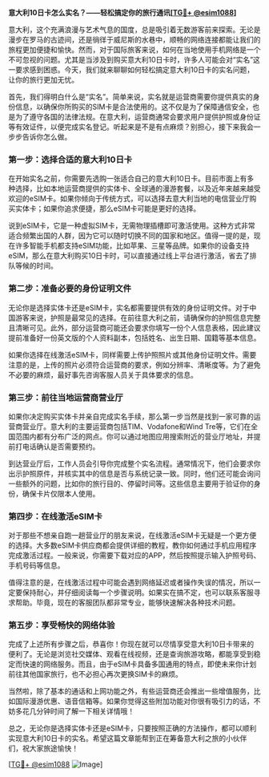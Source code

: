 **意大利10日卡怎么实名？——轻松搞定你的旅行通讯[[TG💪+ @esim1088](https://t.me/s/esim1088)]**

意大利，这个充满浪漫与艺术气息的国度，总是吸引着无数游客前来探索。无论是漫步在罗马的古迹间，还是徜徉于威尼斯的水巷中，顺畅的网络连接都能让我们的旅程更加便捷和愉快。然而，对于国际旅客来说，如何在当地使用手机网络是一个不可忽视的问题。尤其是当涉及到购买意大利10日卡时，许多人可能会对“实名”这一要求感到困惑。今天，我们就来聊聊如何轻松搞定意大利10日卡的实名问题，让你的旅行更加无忧。

首先，我们得明白什么是“实名”。简单来说，实名就是运营商需要你提供真实的身份信息，以确保你所购买的SIM卡是合法使用的。这不仅是为了保障通信安全，也是为了遵守各国的法律法规。在意大利，运营商通常会要求用户提供护照或身份证等有效证件，以便完成实名登记。听起来是不是有点麻烦？别担心，接下来我会一步步告诉你怎么做。

### 第一步：选择合适的意大利10日卡

在开始实名之前，你需要先选购一张适合自己的意大利10日卡。目前市面上有多种选择，比如本地运营商提供的实体卡、全球通的漫游套餐，以及近年来越来越受欢迎的eSIM卡。如果你倾向于传统方式，可以选择去意大利当地的电信营业厅购买实体卡；如果你追求便捷，那么eSIM卡可能是更好的选择。

说到eSIM卡，它是一种虚拟SIM卡，无需物理插槽即可激活使用。这种方式非常适合频繁出国的人群，因为它可以随时切换不同的国家和地区。值得一提的是，现在许多智能手机都支持eSIM功能，比如苹果、三星等品牌。如果你的设备支持eSIM，那么在意大利购买10日卡时，可以直接通过线上平台进行激活，省去了排队等候的时间。

### 第二步：准备必要的身份证明文件

无论你是选择实体卡还是eSIM卡，实名都需要提供有效的身份证明文件。对于中国游客来说，护照是最常见的选择。在前往意大利之前，请确保你的护照信息完整且清晰可见。此外，部分运营商可能还会要求你填写一份个人信息表格，因此建议提前准备好一份英文版的个人资料副本，包括姓名、出生日期、国籍等基本信息。

如果你选择在线激活eSIM卡，同样需要上传护照照片或其他身份证明文件。需要注意的是，上传的照片必须符合运营商的要求，例如分辨率、清晰度等。为了避免不必要的麻烦，最好事先咨询客服人员关于具体要求的信息。

### 第三步：前往当地运营商营业厅

如果你决定购买实体卡并亲自完成实名手续，那么第一步当然是找到一家可靠的运营商营业厅。意大利的主要运营商包括TIM、Vodafone和Wind Tre等，它们在全国范围内都有分布广泛的网点。你可以通过地图应用搜索附近的营业厅地址，并提前打电话确认是否需要预约。

到达营业厅后，工作人员会引导你完成整个实名流程。通常情况下，他们会要求你出示护照原件，并核实其中的信息是否与系统记录一致。同时，他们还可能会询问一些额外的问题，比如你的旅行目的、停留时间等。这些信息主要用于验证你的身份，确保卡片仅限本人使用。

### 第四步：在线激活eSIM卡

对于那些不想亲自跑一趟营业厅的朋友来说，在线激活eSIM卡无疑是一个更方便的选择。大多数eSIM卡供应商都会提供详细的教程，教你如何通过手机应用程序完成激活过程。一般来说，你需要下载对应的APP，然后按照提示输入护照号码、手机号码等信息。

值得注意的是，在线激活过程中可能会遇到网络延迟或者操作失误的情况，所以一定要保持耐心，并仔细阅读每一个步骤说明。如果实在搞不定，也可以联系客服寻求帮助。毕竟，现在的客服团队都非常专业，能够快速解决各种技术问题。

### 第五步：享受畅快的网络体验

完成了上述所有步骤之后，恭喜你！你现在就可以尽情享受意大利10日卡带来的便利了。无论是浏览社交媒体、观看在线视频，还是查询旅游攻略，都能享受到稳定而快速的网络服务。而且，由于eSIM卡具备多国通用的特点，即使未来你计划前往其他国家旅行，也不必担心再次更换SIM卡的麻烦。

当然啦，除了基本的通话和上网功能之外，有些运营商还会推出一些增值服务，比如国际漫游优惠、语音信箱等。如果你觉得这些附加功能对你很有吸引力的话，不妨多花几分钟时间了解一下相关详情哦！

总之，无论你是选择实体卡还是eSIM卡，只要按照正确的方法操作，都可以顺利实现意大利10日卡的实名。希望这篇文章能帮到正在筹备意大利之旅的小伙伴们，祝大家旅途愉快！

[[TG💪+ @esim1088](https://t.me/s/esim1088) ![Image](https://i.postimg.cc/4NQfJmqS/Snipaste-2025-05-13-00-14-12.png)]